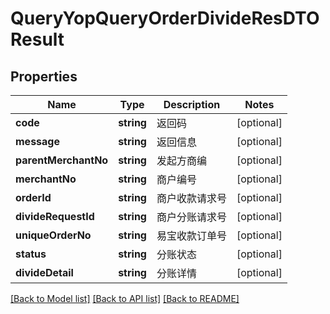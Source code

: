 # QueryYopQueryOrderDivideResDTOResult

## Properties
Name | Type | Description | Notes
------------ | ------------- | ------------- | -------------
**code** | **string** | 返回码 | [optional] 
**message** | **string** | 返回信息 | [optional] 
**parentMerchantNo** | **string** | 发起方商编 | [optional] 
**merchantNo** | **string** | 商户编号 | [optional] 
**orderId** | **string** | 商户收款请求号 | [optional] 
**divideRequestId** | **string** | 商户分账请求号 | [optional] 
**uniqueOrderNo** | **string** | 易宝收款订单号 | [optional] 
**status** | **string** | 分账状态 | [optional] 
**divideDetail** | **string** | 分账详情 | [optional] 

[[Back to Model list]](../README.md#documentation-for-models) [[Back to API list]](../README.md#documentation-for-api-endpoints) [[Back to README]](../README.md)


